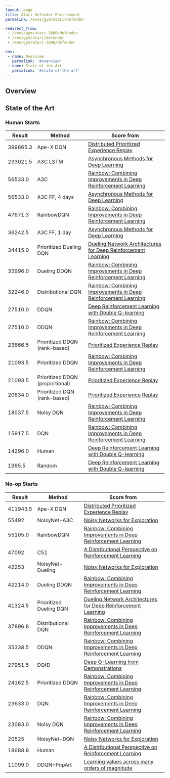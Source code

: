 ```yaml
---
layout: page
title: Atari Defender Environment
permalink: /envs/gym/atari/defender

redirect_from:
 - /envs/gym/atari-2600/defender
 - /env/gym/atari/defender
 - /env/gym/atari-2600/defender

nav:
 - name: Overview
   permalink: '#overview'
 - name: State of the Art
   permalink: '#state-of-the-art'
---
```



## Overview

## State of the Art

### Human Starts

| Result | Method | Score from |
|--------|--------|------------|
| 399865.3 | Ape-X DQN | [Distributed Prioritized Experience Replay](https://arxiv.org/abs/1803.00933) |
| 233021.5 | A3C LSTM | [Asynchronous Methods for Deep Learning](https://arxiv.org/abs/1602.01783) |
| 56533.0 | A3C | [Rainbow: Combining Improvements in Deep Reinforcement Learning](https://arxiv.org/abs/1710.02298) |
| 56533.0 | A3C FF, 4 days | [Asynchronous Methods for Deep Learning](https://arxiv.org/abs/1602.01783) |
| 47671.3 | RainbowDQN | [Rainbow: Combining Improvements in Deep Reinforcement Learning](https://arxiv.org/abs/1710.02298) |
| 36242.5 | A3C FF, 1 day | [Asynchronous Methods for Deep Learning](https://arxiv.org/abs/1602.01783) |
| 34415.0 | Prioritized Dueling DQN | [Dueling Network Architectures for Deep Reinforcement Learning](https://arxiv.org/abs/1511.06581) |
| 33996.0 | Dueling DDQN | [Rainbow: Combining Improvements in Deep Reinforcement Learning](https://arxiv.org/abs/1710.02298) |
| 32246.0 | Distributional DQN | [Rainbow: Combining Improvements in Deep Reinforcement Learning](https://arxiv.org/abs/1710.02298) |
| 27510.0 | DDQN | [Deep Reinforcement Learning with Double Q-learning](https://arxiv.org/abs/1509.06461) |
| 27510.0 | DDQN | [Rainbow: Combining Improvements in Deep Reinforcement Learning](https://arxiv.org/abs/1710.02298) |
| 23666.5 | Prioritized DDQN (rank-based) | [Prioritized Experience Replay](https://arxiv.org/abs/1511.05952) |
| 21093.5 | Prioritized DDQN | [Rainbow: Combining Improvements in Deep Reinforcement Learning](https://arxiv.org/abs/1710.02298) |
| 21093.5 | Prioritized DDQN (proportional) | [Prioritized Experience Replay](https://arxiv.org/abs/1511.05952) |
| 20634.0 | Prioritized DQN (rank-based) | [Prioritized Experience Replay](https://arxiv.org/abs/1511.05952) |
| 18037.5 | Noisy DQN | [Rainbow: Combining Improvements in Deep Reinforcement Learning](https://arxiv.org/abs/1710.02298) |
| 15917.5 | DQN | [Rainbow: Combining Improvements in Deep Reinforcement Learning](https://arxiv.org/abs/1710.02298) |
| 14296.0 | Human | [Deep Reinforcement Learning with Double Q-learning](https://arxiv.org/abs/1509.06461) |
| 1965.5 | Random | [Deep Reinforcement Learning with Double Q-learning](https://arxiv.org/abs/1509.06461) |

### No-op Starts

| Result | Method | Score from |
|--------|--------|------------|
| 411943.5 | Ape-X DQN | [Distributed Prioritized Experience Replay](https://arxiv.org/abs/1803.00933) |
| 55492 | NoisyNet-A3C | [Noisy Networks for Exploration](https://arxiv.org/abs/1706.10295) |
| 55105.0 | RainbowDQN | [Rainbow: Combining Improvements in Deep Reinforcement Learning](https://arxiv.org/abs/1710.02298) |
| 47092 | C51 | [A Distributional Perspective on Reinforcement Learning](https://arxiv.org/abs/1707.06887) |
| 42253 | NoisyNet-Dueling | [Noisy Networks for Exploration](https://arxiv.org/abs/1706.10295) |
| 42214.0 | Dueling DDQN | [Rainbow: Combining Improvements in Deep Reinforcement Learning](https://arxiv.org/abs/1710.02298) |
| 41324.5 | Prioritized Dueling DQN | [Dueling Network Architectures for Deep Reinforcement Learning](https://arxiv.org/abs/1511.06581) |
| 37896.8 | Distributional DQN | [Rainbow: Combining Improvements in Deep Reinforcement Learning](https://arxiv.org/abs/1710.02298) |
| 35338.5 | DDQN | [Rainbow: Combining Improvements in Deep Reinforcement Learning](https://arxiv.org/abs/1710.02298) |
| 27951.5 | DQfD | [Deep Q-Learning from Demonstrations](https://arxiv.org/abs/1704.03732) |
| 24162.5 | Prioritized DDQN | [Rainbow: Combining Improvements in Deep Reinforcement Learning](https://arxiv.org/abs/1710.02298) |
| 23633.0 | DQN | [Rainbow: Combining Improvements in Deep Reinforcement Learning](https://arxiv.org/abs/1710.02298) |
| 23083.0 | Noisy DQN | [Rainbow: Combining Improvements in Deep Reinforcement Learning](https://arxiv.org/abs/1710.02298) |
| 20525 | NoisyNet-DQN | [Noisy Networks for Exploration](https://arxiv.org/abs/1706.10295) |
| 18688.9 | Human | [A Distributional Perspective on Reinforcement Learning](https://arxiv.org/abs/1707.06887) |
| 11099.0 | DDQN+PopArt | [Learning values across many orders of magnitude](https://arxiv.org/abs/1602.07714) |

